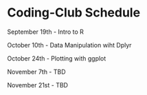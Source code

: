 # Coding-Club Schedule

September 19th - Intro to R 

October 10th - Data Manipulation wiht Dplyr 

October 24th - Plotting with ggplot 

November 7th - TBD 

November 21st - TBD 

